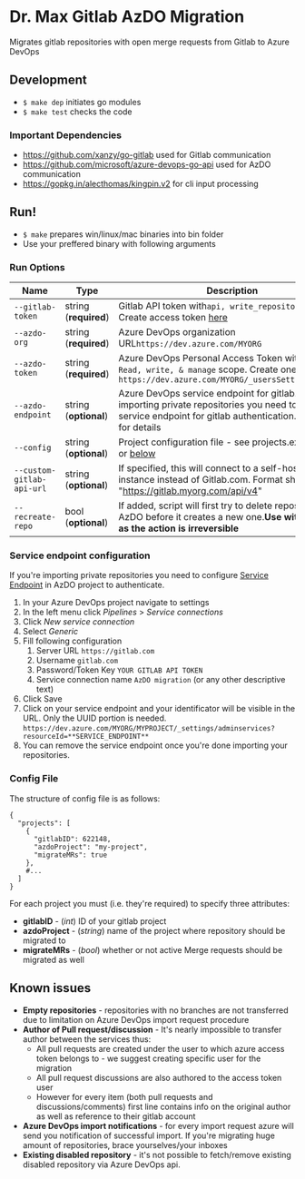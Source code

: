# Dr. Max Gitlab AzDO Migration

Migrates gitlab repositories with open merge requests from Gitlab to Azure DevOps

## Development

- `$ make dep` initiates go modules
- `$ make test` checks the code

### Important Dependencies

- https://github.com/xanzy/go-gitlab used for Gitlab communication
- https://github.com/microsoft/azure-devops-go-api used for AzDO communication
- https://gopkg.in/alecthomas/kingpin.v2 for cli input processing

## Run!

- `$ make` prepares win/linux/mac binaries into bin folder
- Use your preffered binary with following arguments

### Run Options


| Name                      | Type                  | Description                                                                                                                                                            |
| ------------------------- | --------------------- |------------------------------------------------------------------------------------------------------------------------------------------------------------------------|
| `--gitlab-token`          | string (**required**) | Gitlab API token with`api, write_repository` scope. Create access token [here](https://gitlab.com/-/profile/personal_access_tokens)                                    |
| `--azdo-org`              | string (**required**) | Azure DevOps organization URL`https://dev.azure.com/MYORG`                                                                                                             |
| `--azdo-token`            | string (**required**) | Azure DevOps Personal Access Token with`Code - Read, write, & manage` scope. Create one at `https://dev.azure.com/MYORG/_usersSettings/tokens`                         |
| `--azdo-endpoint`         | string (**optional**) | Azure DevOps service endpoint for gitlab. If you're importing private repositories you need to setup service endpoint for gitlab authentication. See below for details |
| `--config`                | string (**optional**) | Project configuration file - see projects.example.json or [below](#config-file)                                                                                        |
| `--custom-gitlab-api-url` | string (**optional**) | If specified, this will connect to a self-hosted GitLab instance instead of Gitlab.com. Format should be "https://gitlab.myorg.com/api/v4"                             |
| `--recreate-repo`         | bool (**optional**)   | If added, script will first try to delete repository in AzDO before it creates a new one.**Use with caution as the action is irreversible**                            |

### Service endpoint configuration

If you're importing private repositories you need to configure [Service Endpoint](https://docs.microsoft.com/en-us/azure/devops/extend/develop/service-endpoints?view=azure-devops) in AzDO project to authenticate.

1. In your Azure DevOps project navigate to settings
2. In the left menu click *Pipelines* > *Service connections*
3. Click *New service connection*
4. Select *Generic*
5. Fill following configuration
   1. Server URL `https://gitlab.com`
   2. Username `gitlab.com`
   3. Password/Token Key `YOUR GITLAB API TOKEN`
   4. Service connection name `AzDO migration` (or any other descriptive text)
6. Click Save
7. Click on your service endpoint and your identificator will be visible in the URL. Only the UUID portion is needed.
   `https://dev.azure.com/MYORG/MYPROJECT/_settings/adminservices?resourceId=**SERVICE_ENDPOINT**`
8. You can remove the service endpoint once you're done importing your repositories.

### Config File

The structure of config file is as follows:

```
{
  "projects": [
    {
      "gitlabID": 622148,
      "azdoProject": "my-project",
      "migrateMRs": true
    },
    #...
  ]
}
```

For each project you must (i.e. they're required) to specify three attributes:

- **gitlabID** - (_int_) ID of your gitlab project
- **azdoProject** - (_string_) name of the project where repository should be migrated to
- **migrateMRs** - (_bool_) whether or not active Merge requests should be migrated as well

## Known issues

- **Empty repositories** - repositories with no branches are not transferred due to limitation on Azure DevOps import request procedure
- **Author of Pull request/discussion** - It's nearly impossible to transfer author between the services thus:
  - All pull requests are created under the user to which azure access token belongs to - we suggest creating specific user for the migration
  - All pull request discussions are also authored to the access token user
  - However for every item (both pull requests and discussions/comments) first line contains info on the original author as well as reference to their gitlab account 
- **Azure DevOps import notifications** - for every import request azure will send you notification of successful import. If you're migrating huge amount of repositories, brace yourselves/your inboxes
- **Existing disabled repository** - it's not possible to fetch/remove existing disabled repository via Azure DevOps api.
